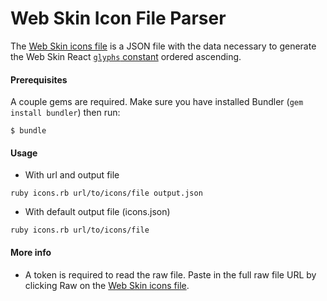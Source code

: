Web Skin Icon File Parser
===

The [Web Skin icons file](https://github.com/Workiva/web-skin/blob/master/static/_data/constants/icons/main.json) is a JSON file with the data necessary to generate the Web Skin React [`glyphs` constant](https://github.com/Workiva/web-skin-react/blob/master/src/constants.js#L44) ordered ascending.

#### Prerequisites

A couple gems are required. Make sure you have installed Bundler (`gem install bundler`) then run:
```
$ bundle
```


#### Usage

- With url and output file

```
ruby icons.rb url/to/icons/file output.json

```

- With default output file (icons.json)

```
ruby icons.rb url/to/icons/file

```

#### More info
- A token is required to read the raw file. Paste in the full raw file URL by clicking Raw on the [Web Skin icons file](https://github.com/Workiva/web-skin/blob/master/static/_data/constants/icons/main.json).
